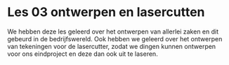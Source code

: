 # Les 03 ontwerpen en lasercutten

We hebben deze les geleerd over het ontwerpen van allerlei zaken en dit gebeurd in de bedrijfswereld. Ook hebben we geleerd over het ontwerpen van tekeningen voor de lasercutter, zodat we dingen kunnen ontwerpen voor ons eindproject en deze dan ook uit te laseren.

